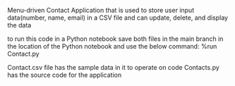 Menu-driven Contact Application that is used to store user input data(number, name, email) in a CSV file and can update, delete, and display the data

to run this code in a Python notebook save both files in the main branch in the location of the Python notebook and use the below command: %run Contact.py

Contact.csv file has the sample data in it to operate on code Contacts.py has the source code for the application
